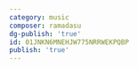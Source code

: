 ```yaml
---
category: music
composer: ramadasu
dg-publish: 'true'
id: 01JNKN6MNEHJW775NRRWEKPQBP
publish: 'true'
---
```

